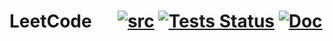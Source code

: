 # LeetCode &emsp; [![src]][srcurl] [![Tests Status]][actions] [![Doc]][docurl]

[src]: https://img.shields.io/badge/source-swfsql/leetcode-8DA0CB?style=for-the-badge&labelColor=555555&logo=github
[srcurl]: https://github.com/swfsql/leetcode
[tests status]: https://img.shields.io/github/workflow/status/swfsql/leetcode/Rust/master?style=for-the-badge
[actions]: https://github.com/swfsql/leetcode/actions?query=branch%3Amaster
[doc]: https://img.shields.io/badge/docs-555555?style=for-the-badge&labelColor=555555&logoColor=white
[docurl]: https://swfsql.github.io/leetcode/doc/leetcode/index.html
